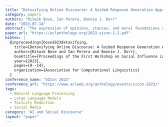 ```yaml
---
title: "Detoxifying Online Discourse: A Guided Response Generation Approach for Reducing Toxicity in User-Generated Text"
category: papers
authors: "Ritwik Bose, Ian Perera, Bonnie J. Dorr"
date: "2023-07-14"
abstract: "The expression of opinions, stances, and moral foundations on social media often coincides with toxic, divisive, or inflammatory language that can make constructive discourse across communities difficult. Natural language generation methods could provide a means to reframe or reword such expressions in a way that fosters more civil discourse, yet current Large Language Model (LLM) methods tend towards language that is too generic or formal to seem authentic for social media discussions. We present preliminary work on training LLMs to maintain authenticity while presenting a community’s ideas and values in a constructive, non-toxic manner."
paper_url: "https://aclanthology.org/2023.sicon-1.2.pdf"
bibtex: |
  @inproceedings{bose2023detoxifying,
    title={Detoxifying Online Discourse: A Guided Response Generation Approach for Reducing Toxicity in User-Generated Text},
    author={Ritwik Bose and Ian Perera and Bonnie J. Dorr},
    booktitle={Proceedings of the First Workshop on Social Influence in Conversations (SICon 2023)},
    year={2023},
    pages={9--14},
    organization={Association for Computational Linguistics}
  }
conference_name: "SICon 2023"
conference_url: "https://www.aclweb.org/anthology/events/sicon-2023/"
tags:
  - Natural Language Processing
  - Large Language Models
  - Toxicity Reduction
  - Social Media
category: "AI and Social Discourse"
layout: "paper"
---
```

